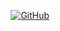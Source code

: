 <p align="center">
	<a href="https://github.com/some-yummy-nick?tab=repositories"><img src="https://img.shields.io/github/followers/some-yummy-nick.svg?label=GitHub&style=social" alt="GitHub"></a>
</p>
<p align="center"><a href="https://some-yummy-react-pizza.netlify.app/>React pizza</a></p>
